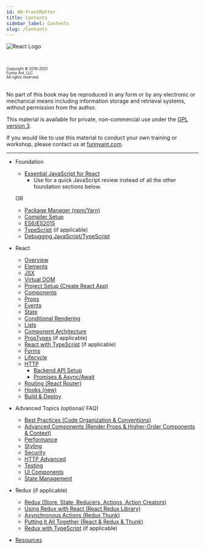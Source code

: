 ```yaml
---
id: 00-FrontMatter
title: Contents
sidebar_label: Contents
slug: /Contents
---
```


![React Logo](https://user-images.githubusercontent.com/1474579/98454773-3a009780-2136-11eb-8e60-1f4ada52ed43.png)

<br />

<sub><sup>
Copyright © 2019-2021  
Funny Ant, LLC  
All rights reserved.  
</sup></sub>
&nbsp;
&nbsp;

<sub><sup>

No part of this book may be reproduced in any form or by any electronic or mechanical means including information storage and retrieval systems, without permission from the author.

This material is available for private, non-commercial use under the [GPL version 3](http://www.gnu.org/licenses/gpl-3.0-standalone.html).

If you would like to use this material to conduct your own training or workshop, please contact us at [funnyant.com](https://www.funnyant.com/contact).
</sup></sub>

---

- Foundation

  - [Essential JavaScript for React](A3-ES6React.md)
    - Use for a quick JavaScript review instead of all the other foundation sections below.

  OR

  - [Package Manager (npm/Yarn)](A1-PackageManager.md)
  - [Compiler Setup](A2-CompilerSetup.md)
  - [ES6/ES2015](A3-ES6.md)
  - [TypeScript](A4-TypeScript.md) (if applicable)
  - [Debugging JavaScript/TypeScript](A22-Debugging.md)

* React

  - [Overview](01-React.md)
  - [Elements](02-Elements.md)
  - [JSX](03-JSX.md)
  - [Virtual DOM](04-VirtualDOM.md)
  - [Project Setup (Create React App)](A6-ProjectSetup.md)
  - [Components](05-Components.md)
  - [Props](06-Props.md)
  - [Events](07-Events.md)
  - [State](08-State.md)
  - [Conditional Rendering](10-ConditionalRendering.md)
  - [Lists](11-Lists.md)
  - [Component Architecture](12-ComponentArchitecture.md)
  - [PropTypes](A10-PropTypes.md) (if applicable)
  - [React with TypeScript](A11-ReactTypeScript.md) (if applicable)
  - [Forms](13-Forms.md)
  - [Lifecycle](09-Lifecycle.md)
  - [HTTP](14-HTTP.md)
    - [Backend API Setup](A7-BackendAPISetup.md)
    - [Promises & Async/Await](A5-Promises.md)
  - [Routing (React Router)](15-Routing.md)
  - [Hooks (new)](16-Hooks.md)
  - [Build & Deploy](17-BuildDeploy.md)

* Advanced Topics (optional/ FAQ)

  - [Best Practices (Code Organization & Conventions)](A8-BestPractices.md)
  - [Advanced Components (Render Props & Higher-Order Components & Context)](A13-AdvancedComponents.md)
  - [Performance](A23-Performance.md)
  - [Styling](A9-Styling.md)
  - [Security](A16-Security.md)
  - [HTTP Advanced](A15-AdvancedHTTP.md)
  - [Testing](25-Testing.md)
  - [UI Components](A24-UIComponents.md)
  - [State Management](A25-StateManagement.md)

* Redux (if applicable)

  - [Redux (Store, State, Reducers, Actions, Action Creators)](21-Redux.md)
  - [Using Redux with React (React Redux Library)](22-ReactRedux.md)
  - [Asynchronous Actions (Redux Thunk)](23-ReduxThunk.md)
  - [Putting It All Together (React & Redux & Thunk)](24-ReactReduxThunk.md)
  - [Redux with TypeScript](A12-ReduxTypeScript.md) (if applicable)

- [Resources](A20-Resources.md)
